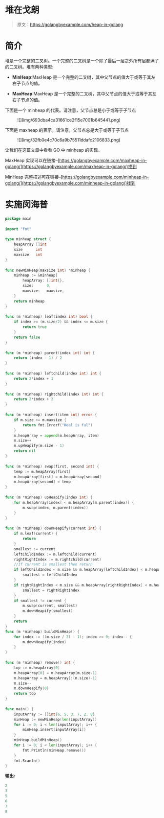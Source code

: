 # 堆在戈朗

> 原文：<https://golangbyexample.com/heap-in-golang>

# **简介**

堆是一个完整的二叉树。一个完整的二叉树是一个除了最后一层之外所有层都满了的二叉树。堆有两种类型:

*   **MinHeap**:MaxHeap 是一个完整的二叉树，其中父节点的值大于或等于其左右子节点的值。

*   **MaxHeap**:MaxHeap 是一个完整的二叉树，其中父节点的值大于或等于其左右子节点的值。

下面是一个 minheap 的代表。请注意，父节点总是小于或等于子节点

<figure class="wp-block-image size-large">![](img/693dba4ca31661ce2f15e7001b645441.png)</figure>

下面是 maxheap 的表示。请注意，父节点总是大于或等于子节点

<figure class="wp-block-image size-large">![](img/32fb0e4c70c6a9b75511ddafc2106833.png)</figure>

让我们在这篇文章中看看 GO 中 minheap 的实现。

MaxHeap 实现可以在链接–[https://golangbyexample.com/maxheap-in-golang/](https://golangbyexample.com/maxheap-in-golang/)找到

MinHeap 完整描述可在链接–[https://golangbyexample.com/minheap-in-golang/](https://golangbyexample.com/minheap-in-golang/)找到

# **实施闵海普**

```go
package main

import "fmt"

type minheap struct {
    heapArray []int
    size      int
    maxsize   int
}

func newMinHeap(maxsize int) *minheap {
    minheap := &minheap{
        heapArray: []int{},
        size:      0,
        maxsize:   maxsize,
    }
    return minheap
}

func (m *minheap) leaf(index int) bool {
    if index >= (m.size/2) && index <= m.size {
        return true
    }
    return false
}

func (m *minheap) parent(index int) int {
    return (index - 1) / 2
}

func (m *minheap) leftchild(index int) int {
    return 2*index + 1
}

func (m *minheap) rightchild(index int) int {
    return 2*index + 2
}

func (m *minheap) insert(item int) error {
    if m.size >= m.maxsize {
        return fmt.Errorf("Heal is ful")
    }
    m.heapArray = append(m.heapArray, item)
    m.size++
    m.upHeapify(m.size - 1)
    return nil
}

func (m *minheap) swap(first, second int) {
    temp := m.heapArray[first]
    m.heapArray[first] = m.heapArray[second]
    m.heapArray[second] = temp
}

func (m *minheap) upHeapify(index int) {
    for m.heapArray[index] < m.heapArray[m.parent(index)] {
        m.swap(index, m.parent(index))
    }
}

func (m *minheap) downHeapify(current int) {
    if m.leaf(current) {
        return
    }
    smallest := current
    leftChildIndex := m.leftchild(current)
    rightRightIndex := m.rightchild(current)
    //If current is smallest then return
    if leftChildIndex < m.size && m.heapArray[leftChildIndex] < m.heapArray[smallest] {
        smallest = leftChildIndex
    }
    if rightRightIndex < m.size && m.heapArray[rightRightIndex] < m.heapArray[smallest] {
        smallest = rightRightIndex
    }
    if smallest != current {
        m.swap(current, smallest)
        m.downHeapify(smallest)
    }
    return
}
func (m *minheap) buildMinHeap() {
    for index := ((m.size / 2) - 1); index >= 0; index-- {
        m.downHeapify(index)
    }
}

func (m *minheap) remove() int {
    top := m.heapArray[0]
    m.heapArray[0] = m.heapArray[m.size-1]
    m.heapArray = m.heapArray[:(m.size)-1]
    m.size--
    m.downHeapify(0)
    return top
}

func main() {
    inputArray := []int{6, 5, 3, 7, 2, 8}
    minHeap := newMinHeap(len(inputArray))
    for i := 0; i < len(inputArray); i++ {
        minHeap.insert(inputArray[i])
    }
    minHeap.buildMinHeap()
    for i := 0; i < len(inputArray); i++ {
        fmt.Println(minHeap.remove())
    }
    fmt.Scanln()
}
```

**输出:**

```go
2
3
5
6
7
8
```